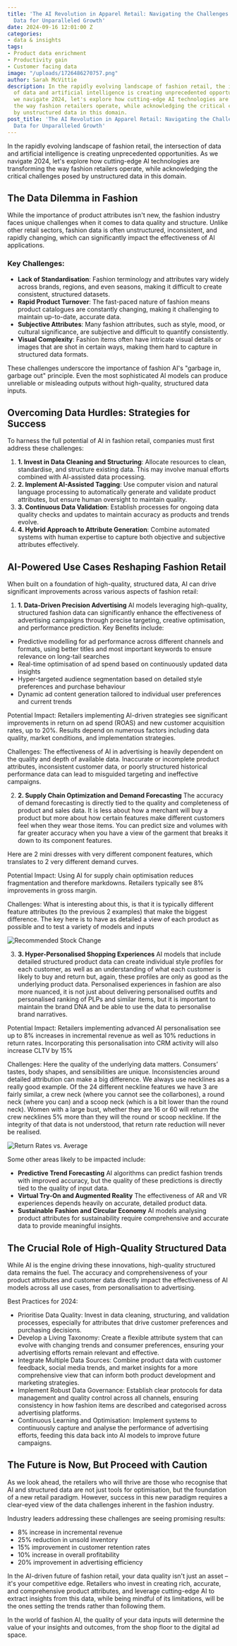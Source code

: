 ```yaml
---
title: 'The AI Revolution in Apparel Retail: Navigating the Challenges of Unstructured
  Data for Unparalleled Growth'
date: 2024-09-16 12:01:00 Z
categories:
- data & insights
tags:
- Product data enrichment
- Productivity gain
- Customer facing data
image: "/uploads/1726486270757.png"
author: Sarah McVittie
description: In the rapidly evolving landscape of fashion retail, the intersection
  of data and artificial intelligence is creating unprecedented opportunities. As
  we navigate 2024, let's explore how cutting-edge AI technologies are transforming
  the way fashion retailers operate, while acknowledging the critical challenges posed
  by unstructured data in this domain.
post_title: 'The AI Revolution in Apparel Retail: Navigating the Challenges of Unstructured
  Data for Unparalleled Growth'
---
```


In the rapidly evolving landscape of fashion retail, the intersection of data and artificial intelligence is creating unprecedented opportunities. As we navigate 2024, let's explore how cutting-edge AI technologies are transforming the way fashion retailers operate, while acknowledging the critical challenges posed by unstructured data in this domain.

## The Data Dilemma in Fashion

While the importance of product attributes isn't new, the fashion industry faces unique challenges when it comes to data quality and structure. Unlike other retail sectors, fashion data is often unstructured, inconsistent, and rapidly changing, which can significantly impact the effectiveness of AI applications.

### Key Challenges:

- **Lack of Standardisation**: Fashion terminology and attributes vary widely across brands, regions, and even seasons, making it difficult to create consistent, structured datasets.
- **Rapid Product Turnover**: The fast-paced nature of fashion means product catalogues are constantly changing, making it challenging to maintain up-to-date, accurate data.
- **Subjective Attributes**: Many fashion attributes, such as style, mood, or cultural significance, are subjective and difficult to quantify consistently.
- **Visual Complexity**: Fashion items often have intricate visual details or images that are shot in certain ways, making them hard to capture in structured data formats.

These challenges underscore the importance of fashion AI's "garbage in, garbage out" principle. Even the most sophisticated AI models can produce unreliable or misleading outputs without high-quality, structured data inputs.

## Overcoming Data Hurdles: Strategies for Success

To harness the full potential of AI in fashion retail, companies must first address these challenges:

1. **1. Invest in Data Cleaning and Structuring**: Allocate resources to clean, standardise, and structure existing data. This may involve manual efforts combined with AI-assisted data processing.
2. **2. Implement AI-Assisted Tagging**: Use computer vision and natural language processing to automatically generate and validate product attributes, but ensure human oversight to maintain quality.
3. **3. Continuous Data Validation**: Establish processes for ongoing data quality checks and updates to maintain accuracy as products and trends evolve.
4. **4. Hybrid Approach to Attribute Generation**: Combine automated systems with human expertise to capture both objective and subjective attributes effectively.

## AI-Powered Use Cases Reshaping Fashion Retail

When built on a foundation of high-quality, structured data, AI can drive significant improvements across various aspects of fashion retail:

1. **1. Data-Driven Precision Advertising** AI models leveraging high-quality, structured fashion data can significantly enhance the effectiveness of advertising campaigns through precise targeting, creative optimisation, and performance prediction. Key Benefits include:

- Predictive modelling for ad performance across different channels and formats, using better titles and most important keywords to ensure relevance on long-tail searches
- Real-time optimisation of ad spend based on continuously updated data insights
- Hyper-targeted audience segmentation based on detailed style preferences and purchase behaviour
- Dynamic ad content generation tailored to individual user preferences and current trends

Potential Impact: Retailers implementing AI-driven strategies see significant improvements in return on ad spend (ROAS) and new customer acquisition rates, up to 20%. Results depend on numerous factors including data quality, market conditions, and implementation strategies.

Challenges: The effectiveness of AI in advertising is heavily dependent on the quality and depth of available data. Inaccurate or incomplete product attributes, inconsistent customer data, or poorly structured historical performance data can lead to misguided targeting and ineffective campaigns.

2. **2. Supply Chain Optimization and Demand Forecasting** The accuracy of demand forecasting is directly tied to the quality and completeness of product and sales data. It is less about how a merchant will buy a product but more about how certain features make different customers feel when they wear those items. You can predict size and volumes with far greater accuracy when you have a view of the garment that breaks it down to its component features.

Here are 2 mini dresses with very different component features, which translates to 2 very different demand curves.

Potential Impact: Using AI for supply chain optimisation reduces fragmentation and therefore markdowns. Retailers typically see 8% improvements in gross margin.

Challenges: What is interesting about this, is that it is typically different feature attributes (to the previous 2 examples) that make the biggest difference. The key here is to have as detailed a view of each product as possible and to test a variety of models and inputs

![Recommended Stock Change](/uploads/stock-change.png)

3. **3. Hyper-Personalised Shopping Experiences** AI models that include detailed structured product data can create individual style profiles for each customer, as well as an understanding of what each customer is likely to buy and return but, again, these profiles are only as good as the underlying product data. Personalised experiences in fashion are also more nuanced, it is not just about delivering personalised outfits and personalised ranking of PLPs and similar items, but it is important to maintain the brand DNA and be able to use the data to personalise brand narratives.

Potential Impact: Retailers implementing advanced AI personalisation see up to 8% increases in incremental revenue as well as 10% reductions in return rates. Incorporating this personalisation into CRM activity will also increase CLTV by 15%

Challenges: Here the quality of the underlying data matters. Consumers’ tastes, body shapes, and sensibilities are unique. Inconsistencies around detailed attribution can make a big difference. We always use necklines as a really good example. Of the 24 different neckline features we have 3 are fairly similar, a crew neck (where you cannot see the collarbones), a round neck (where you can) and a scoop neck (which is a bit lower than the round neck). Women with a large bust, whether they are 16 or 60 will return the crew necklines 5% more than they will the round or scoop neckline. If the integrity of that data is not understood, that return rate reduction will never be realised.

![Return Rates vs. Average](/uploads/return-rates.png)

Some other areas likely to be impacted include:

- **Predictive Trend Forecasting** AI algorithms can predict fashion trends with improved accuracy, but the quality of these predictions is directly tied to the quality of input data.
- **Virtual Try-On and Augmented Reality** The effectiveness of AR and VR experiences depends heavily on accurate, detailed product data.
- **Sustainable Fashion and Circular Economy** AI models analysing product attributes for sustainability require comprehensive and accurate data to provide meaningful insights.

## The Crucial Role of High-Quality Structured Data

While AI is the engine driving these innovations, high-quality structured data remains the fuel. The accuracy and comprehensiveness of your product attributes and customer data directly impact the effectiveness of AI models across all use cases, from personalisation to advertising.

Best Practices for 2024:

- Prioritise Data Quality: Invest in data cleaning, structuring, and validation processes, especially for attributes that drive customer preferences and purchasing decisions.
- Develop a Living Taxonomy: Create a flexible attribute system that can evolve with changing trends and consumer preferences, ensuring your advertising efforts remain relevant and effective.
- Integrate Multiple Data Sources: Combine product data with customer feedback, social media trends, and market insights for a more comprehensive view that can inform both product development and marketing strategies.
- Implement Robust Data Governance: Establish clear protocols for data management and quality control across all channels, ensuring consistency in how fashion items are described and categorised across advertising platforms.
- Continuous Learning and Optimisation: Implement systems to continuously capture and analyse the performance of advertising efforts, feeding this data back into AI models to improve future campaigns.

## The Future is Now, But Proceed with Caution

As we look ahead, the retailers who will thrive are those who recognise that AI and structured data are not just tools for optimisation, but the foundation of a new retail paradigm. However, success in this new paradigm requires a clear-eyed view of the data challenges inherent in the fashion industry.

Industry leaders addressing these challenges are seeing promising results:

- 8% increase in incremental revenue
- 25% reduction in unsold inventory
- 15% improvement in customer retention rates
- 10% increase in overall profitability
- 20% improvement in advertising efficiency

In the AI-driven future of fashion retail, your data quality isn't just an asset – it's your competitive edge. Retailers who invest in creating rich, accurate, and comprehensive product attributes, and leverage cutting-edge AI to extract insights from this data, while being mindful of its limitations, will be the ones setting the trends rather than following them.

In the world of fashion AI, the quality of your data inputs will determine the value of your insights and outcomes, from the shop floor to the digital ad space.
